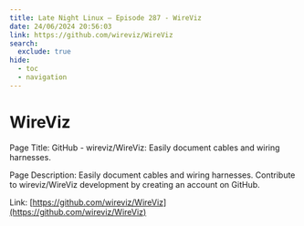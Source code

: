 ```yaml
---
title: Late Night Linux – Episode 287 - WireViz
date: 24/06/2024 20:56:03
link: https://github.com/wireviz/WireViz
search:
  exclude: true
hide:
  - toc
  - navigation
---
```


# WireViz

Page Title: GitHub - wireviz/WireViz: Easily document cables and wiring harnesses.

Page Description: Easily document cables and wiring harnesses. Contribute to wireviz/WireViz development by creating an account on GitHub. 

Link: [https://github.com/wireviz/WireViz](https://github.com/wireviz/WireViz)